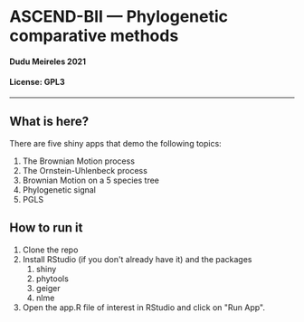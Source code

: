 # ASCEND-BII — Phylogenetic comparative methods


#### Dudu Meireles 2021

#### License: GPL3

---

## What is here?

There are five shiny apps that demo the following topics:

1. The Brownian Motion process
2. The Ornstein-Uhlenbeck process
3. Brownian Motion on a 5 species tree
4. Phylogenetic signal
5. PGLS

## How to run it

1. Clone the repo
2. Install RStudio (if you don't already have it) and the packages
   1. shiny
   2. phytools
   3. geiger
   4. nlme
3. Open the app.R file of interest in RStudio and click on "Run App".
